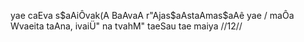 yae caEva s$aAiÔvak(A BaAvaA r"Ajas$aAstaAmas$aAê yae /
maÔa Wvaeita taAna, ivaiÜ" na tvahM" taeSau tae maiya //12//